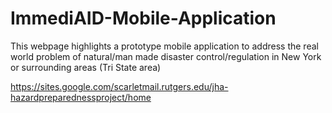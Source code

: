 # ImmediAID-Mobile-Application
This webpage highlights a prototype mobile application to address the real world problem of natural/man made disaster control/regulation in New York or surrounding areas (Tri State area) 

https://sites.google.com/scarletmail.rutgers.edu/jha-hazardpreparednessproject/home
